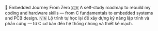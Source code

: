 🚀 Embedded Journey From Zero
🇬🇧 A self-study roadmap to rebuild my coding and hardware skills — from C fundamentals to embedded systems and PCB design.
🇻🇳 Lộ trình tự học lại để xây dựng kỹ năng lập trình và phần cứng — từ C cơ bản đến hệ thống nhúng và thiết kế mạch.
